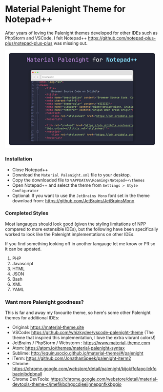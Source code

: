 # Material Palenight Theme for Notepad++
After years of loving the Palenight themes developed for other IDEs such as PhpStorm and VSCode, I felt Notepad++ https://github.com/notepad-plus-plus/notepad-plus-plus was missing out.


![Demo of Palenight for Notepad++](https://github.com/SamSebastien/material-palenight-npp/blob/master/palenight-preview.jpg?raw=true)


### Installation

* Close Notepad++
* Download the `Material Palenight.xml` file to your desktop.
* Copy the downloaded file to `%APPDATA%\Roaming\Notepad++\themes`
* Open Notepad++ and select the theme from `Settings > Style Configurator`
* Optional: If you want to use the `JetBrains Mono` font set in the theme download from: https://github.com/JetBrains/JetBrainsMono

### Completed Styles

Most langauges should look good (given the styling limitations of NPP compared to more extensible IDEs), but the following have been specifically worked to look like the Palenight implementations on other IDEs.

If you find something looking off in another langauge let me know or PR so it can be updated.

1. PHP
2. Javascript
3. HTML
4. JSON
5. Bash
6. XML
7. YAML

### Want more Palenight goodness?

This is far and away my favourite theme, so here's some other Palenight themes for additional IDEs:

* Original: https://material-theme.site
* VSCode: https://github.com/whizkydee/vscode-palenight-theme (The theme that inspired this implementation, I love the extra vibrant colors!)
* JetBrains / PhpStorm / Webstorm : https://www.material-theme.com
* Atom: https://atom.io/themes/material-palenight-syntax
* Sublime: http://equinusocio.github.io/material-theme/#/palenight
* iTerm: https://github.com/JonathanSpeek/palenight-iterm2
* Chrome: https://chrome.google.com/webstore/detail/palenight/kijokffofapoilckfobaeinjbdpbnall
* Chrome DevTools: https://chrome.google.com/webstore/detail/material-devtools-theme-c/jmefikbdhgocdjeejjnnepgnfkkbpgjo


